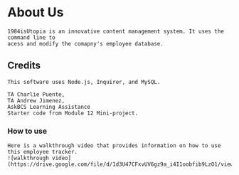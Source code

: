 # About Us

    1984isUtopia is an innovative content management system. It uses the command line to 
    acess and modify the comapny's employee database.

## Credits

    This software uses Node.js, Inquirer, and MySQL.

    TA Charlie Puente,
    TA Andrew Jimenez,
    AskBCS Learning Assistance
    Starter code from Module 12 Mini-project.

### How to use 

    Here is a walkthrough video that provides information on how to use this employee tracker.
    ![walkthrough video](https://drive.google.com/file/d/1d3U47CFxvUV6gz9a_i4I1oobfib9LzO1/view)



